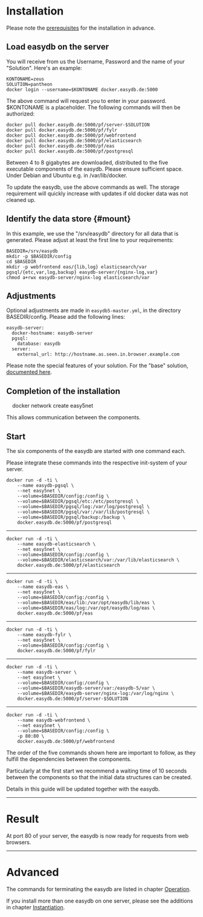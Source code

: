 # Installation

Please note the [prerequisites](../requirements/requirements.html) for the installation in advance.

## Load easydb on the server

You will receive from us the Username, Password and the name of your "Solution". Here's an example:

    KONTONAME=zeus
    SOLUTION=pantheon
    docker login --username=$KONTONAME docker.easydb.de:5000

The above command will request you to enter in your password. $KONTONAME is a placeholder. The following commands will then be authorized:

    docker pull docker.easydb.de:5000/pf/server-$SOLUTION
    docker pull docker.easydb.de:5000/pf/fylr
    docker pull docker.easydb.de:5000/pf/webfrontend
    docker pull docker.easydb.de:5000/pf/elasticsearch
    docker pull docker.easydb.de:5000/pf/eas
    docker pull docker.easydb.de:5000/pf/postgresql

Between 4 to 8 gigabytes are downloaded, distributed to the five executable components of the easydb.
Please ensure sufficient space. Under Debian and Ubuntu e.g. in /var/lib/docker.

To update the easydb, use the above commands as well. The storage requirement will quickly increase with updates if old docker data was not cleaned up.

## Identify the data store {#mount}

In this example, we use the "/srv/easydb" directory for all data that is generated. Please adjust at least the first line to your requirements:

    BASEDIR=/srv/easydb
    mkdir -p $BASEDIR/config
    cd $BASEDIR
    mkdir -p webfrontend eas/{lib,log} elasticsearch/var pgsql/{etc,var,log,backup} easydb-server/{nginx-log,var}
    chmod a+rwx easydb-server/nginx-log elasticsearch/var

## Adjustments

Optional adjustments are made in `easydb5-master.yml`, in the directory BASEDIR/config. Please add the following lines:

    easydb-server:
      docker-hostname: easydb-server
      pgsql:
        database: easydb
      server:
        external_url: http://hostname.as.seen.in.browser.example.com

Please note the special features of your solution. For the "base" solution, [documented here](../../solutions/base/base.html).

## Completion of the installation

    docker network create easy5net

This allows communication between the components.


## Start

The six components of the easydb are started with one command each.

Please integrate these commands into the respective init-system of your server.


    docker run -d -ti \
        --name easydb-pgsql \
        --net easy5net \
        --volume=$BASEDIR/config:/config \
        --volume=$BASEDIR/pgsql/etc:/etc/postgresql \
        --volume=$BASEDIR/pgsql/log:/var/log/postgresql \
        --volume=$BASEDIR/pgsql/var:/var/lib/postgresql \
        --volume=$BASEDIR/pgsql/backup:/backup \
        docker.easydb.de:5000/pf/postgresql

---

    docker run -d -ti \
        --name easydb-elasticsearch \
        --net easy5net \
        --volume=$BASEDIR/config:/config \
        --volume=$BASEDIR/elasticsearch/var:/var/lib/elasticsearch \
        docker.easydb.de:5000/pf/elasticsearch

---

    docker run -d -ti \
        --name easydb-eas \
        --net easy5net \
        --volume=$BASEDIR/config:/config \
        --volume=$BASEDIR/eas/lib:/var/opt/easydb/lib/eas \
        --volume=$BASEDIR/eas/log:/var/opt/easydb/log/eas \
        docker.easydb.de:5000/pf/eas

---

    docker run -d -ti \
        --name easydb-fylr \
        --net easy5net \
        --volume=$BASEDIR/config:/config \
        docker.easydb.de:5000/pf/fylr

---

    docker run -d -ti \
        --name easydb-server \
        --net easy5net \
        --volume=$BASEDIR/config:/config \
        --volume=$BASEDIR/easydb-server/var:/easydb-5/var \
        --volume=$BASEDIR/easydb-server/nginx-log:/var/log/nginx \
        docker.easydb.de:5000/pf/server-$SOLUTION

---

    docker run -d -ti \
        --name easydb-webfrontend \
        --net easy5net \
        --volume=$BASEDIR/config:/config \
        -p 80:80 \
        docker.easydb.de:5000/pf/webfrontend



The order of the five commands shown here are important to follow, as they fulfill the dependencies between the components.

Particularly at the first start we recommend a waiting time of 10 seconds between the components so that the initial data structures can be created.

Details in this guide will be updated together with the easydb.

---

# Result

At port 80 of your server, the easydb is now ready for requests from web browsers.


---

# Advanced

The commands for terminating the easydb are listed in chapter [Operation](../betrieb/betrieb.html).

If you install more than one easydb on one server, please see the additions in chapter [Instantiation](../instances/instances.html).

